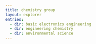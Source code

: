 ```yaml
---
title: chemistry group
layout: explorer
entries:
  - dir: basic electronics engineering
  - dir: engineering chemistry
  - dir: environmental science
---
```

